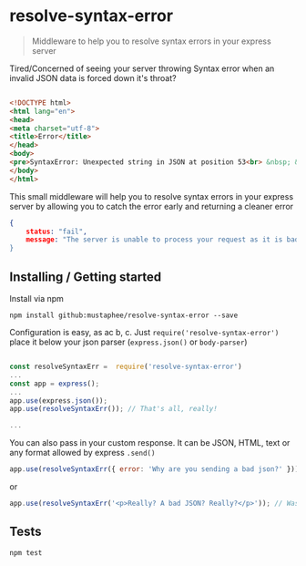 # resolve-syntax-error
>  Middleware to help you to resolve syntax errors in your express server

Tired/Concerned of seeing your server throwing Syntax error when an invalid JSON data is forced
down it's throat?
```html

<!DOCTYPE html>
<html lang="en">
<head>
<meta charset="utf-8">
<title>Error</title>
</head>
<body>
<pre>SyntaxError: Unexpected string in JSON at position 53<br> &nbsp; &nbsp;at JSON.parse (&lt;anonymous&gt;)<br> &nbsp; &nbsp;at parse (/home/touchcore/Desktop/TC/tc-back-office/node_modules/body-parser/lib/types/json.js:89:19)<br> &nbsp; &nbsp;at /home/touchcore/Desktop/TC/tc-back-office/node_modules/body-parser/lib/read.js:121:18<br> &nbsp; &nbsp;at invokeCallback (/home/touchcore/Desktop/TC/tc-back-office/node_modules/raw-body/index.js:224:16)<br> &nbsp; &nbsp;at done (/home/touchcore/Desktop/TC/tc-back-office/node_modules/raw-body/index.js:213:7)<br> &nbsp; &nbsp;at IncomingMessage.onEnd (/home/touchcore/Desktop/TC/tc-back-office/node_modules/raw-body/index.js:273:7)<br> &nbsp; &nbsp;at IncomingMessage.emit (events.js:327:22)<br> &nbsp; &nbsp;at endReadableNT (_stream_readable.js:1220:12)<br> &nbsp; &nbsp;at processTicksAndRejections (internal/process/task_queues.js:84:21)</pre>
</body>
</html>
```

 This small middleware will help you to resolve syntax errors in your express server by 
 allowing you to catch the error early and returning a cleaner error

 ```json
 {
     status: "fail",
     message: "The server is unable to process your request as it is badly malformed!
 }

 ```

## Installing / Getting started

Install via npm

```shell
npm install github:mustaphee/resolve-syntax-error --save
```

Configuration is easy, as ac b, c. Just `require('resolve-syntax-error')` place it below your json parser (`express.json()` or `body-parser`)

```js

const resolveSyntaxErr =  require('resolve-syntax-error')
...
const app = express();
...
app.use(express.json());
app.use(resolveSyntaxErr()); // That's all, really!

...
```

You can also pass in your custom response. It can be JSON, HTML, text or any format allowed by express `.send()`

```js
app.use(resolveSyntaxErr({ error: 'Why are you sending a bad json?' })); // Wasn't hard, was it?!

```
or

```js
app.use(resolveSyntaxErr('<p>Really? A bad JSON? Really?</p>')); // Wasn't hard, was it?!

```

## Tests

```shell
npm test
```
